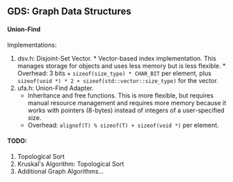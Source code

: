 ## GDS: Graph Data Structures

#### Union-Find
Implementations:
  1. dsv.h: Disjoint-Set Vector.
    * Vector-based index implementation. This manages storage for objects and uses less memory but is less flexible.
    * Overhead: 3 bits + `sizeof(size_type) * CHAR_BIT` per element, plus `sizeof(void *) * 2 + sizeof(std::vector::size_type)` for the vector.
  2. ufa.h: Union-Find Adapter.
     * Inheritance and free functions. This is more flexible, but requires manual resource management and requires more memory because it works with pointers (8-bytes) instead of integers of a user-specified size.
     * Overhead: `alignof(T) % sizeof(T) + sizeof(void *)` per element.


#### TODO:

1. Topological Sort
2. Kruskal's Algorithm: Topological Sort
3. Additional Graph Algorithms...
